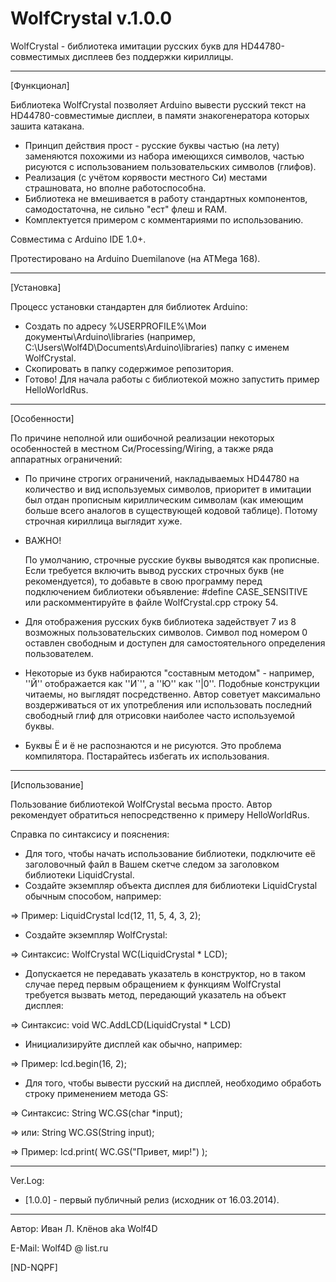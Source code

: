 WolfCrystal v.1.0.0
===========

WolfCrystal - библиотека имитации русских букв для HD44780-совместимых дисплеев без поддержки кириллицы.

------------------------------------

[Функционал]

Библиотека WolfCrystal позволяет Arduino вывести русский текст на HD44780-совместимые дисплеи, в памяти знакогенератора которых зашита катакана. 

* Принцип действия прост - русские буквы частью (на лету) заменяются похожими из набора имеющихся символов, частью рисуются с использованием пользовательских символов (глифов). 
* Реализация (с учётом корявости местного Си) местами страшновата, но вполне работоспособна.
* Библиотека не вмешивается в работу стандартных компонентов, самодостаточна, не сильно "ест" флеш и RAM.
* Комплектуется примером с комментариями по использованию.

Совместима с Arduino IDE 1.0+.

Протестировано на Arduino Duemilanove (на ATMega 168).

------------------------------------
[Установка] 

Процесс установки стандартен для библиотек Arduino:

* Создать по адресу %USERPROFILE%\Мои документы\Arduino\libraries (например, C:\Users\Wolf4D\Documents\Arduino\libraries) папку с именем WolfCrystal.
* Скопировать в папку содержимое репозитория.
* Готово! Для начала работы c библиотекой можно запустить пример HelloWorldRus.

------------------------------------
[Особенности] 

По причине неполной или ошибочной реализации некоторых особенностей в местном Си/Processing/Wiring, а также ряда аппаратных ограничений:

* По причине строгих ограничений, накладываемых HD44780 на количество и вид используемых символов, приоритет в имитации был отдан прописным кириллическим символам (как имеющим больше всего аналогов в существующей кодовой таблице). Потому строчная кириллица выглядит хуже. 

* ВАЖНО!
  
  По умолчанию, строчные русские буквы выводятся как прописные. Если требуется включить вывод русских строчных букв (не рекомендуется), то добавьте в свою программу перед подключением библиотеки объявление: #define CASE_SENSITIVE или раскомментируйте в файле WolfCrystal.cpp строку 54.
  

* Для отображения русских букв библиотека задействует 7 из 8 возможных пользовательских символов. Символ под номером 0 оставлен свободным и доступен для самостоятельного определения пользователем.
* Некоторые из букв набираются "составным методом" - например, ''Й'' отображается как ''И`'', а ''Ю'' как ''|0''. Подобные конструкции читаемы, но выглядят посредственно. Автор советует максимально воздерживаться от их употребления или использовать последний свободный глиф для отрисовки наиболее часто используемой буквы.
* Буквы Ё и ё не распознаются и не рисуются. Это проблема компилятора. Постарайтесь избегать их использования.

------------------------------------
[Использование]

Пользование библиотекой WolfCrystal весьма просто. Автор рекомендует обратиться непосредственно к примеру HelloWorldRus. 

Справка по синтаксису и пояснения:

* Для того, чтобы начать использование библиотеки, подключите её заголовочный файл в Вашем скетче следом за заголовком библиотеки LiquidCrystal. 
* Создайте экземпляр объекта дисплея для библиотеки LiquidCrystal обычным способом, например:

=>  Пример: LiquidCrystal lcd(12, 11, 5, 4, 3, 2);
* Создайте экземпляр WolfCrystal:

=>  Синтаксис: WolfCrystal WC(LiquidCrystal * LCD);

* Допускается не передавать указатель в конструктор, но в таком случае перед первым обращением к функциям WolfCrystal требуется вызвать метод, передающий указатель на объект дисплея:

=>  Синтаксис: void WC.AddLCD(LiquidCrystal * LCD)
* Инициализируйте дисплей как обычно, например:

=>  Пример:   lcd.begin(16, 2);

* Для того, чтобы вывести русский на дисплей, необходимо обработь строку применением метода GS:

=>  Синтаксис: String WC.GS(char *input);

=>  или: String WC.GS(String input);

=>  Пример:   lcd.print( WC.GS("Привет, мир!") );  

------------------------------------
Ver.Log:

* [1.0.0] - первый публичный релиз (исходник от 16.03.2014).

------------------------------------
Автор: Иван Л. Клёнов aka Wolf4D

E-Mail: Wolf4D @ list.ru

[ND-NQPF]
